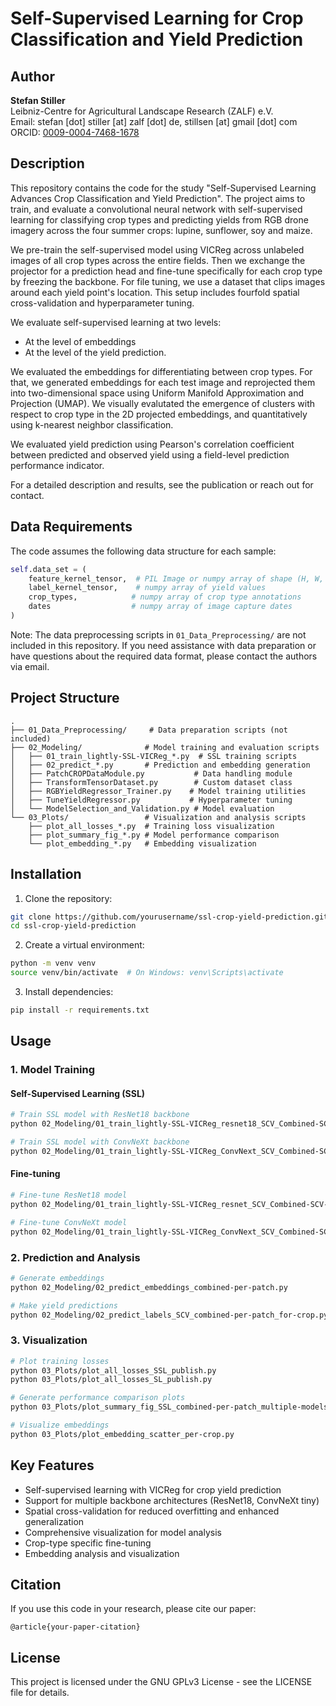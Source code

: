 # Self-Supervised Learning for Crop Classification and Yield Prediction

## Author

**Stefan Stiller**  
Leibniz-Centre for Agricultural Landscape Research (ZALF) e.V.  
Email: stefan [dot] stiller [at] zalf [dot] de, stillsen [at] gmail [dot] com  
ORCID: [0009-0004-7468-1678](https://orcid.org/0009-0004-7468-1678)

## Description

This repository contains the code for the study "Self-Supervised Learning Advances Crop Classification and Yield Prediction". The project aims to train, and evaluate a convolutional neural network with self-supervised learning for classifying crop types and predicting yields from RGB drone imagery across the four summer crops: lupine, sunflower, soy and maize. 

We pre-train the self-supervised model using VICReg across unlabeled images of all crop types across the entire fields. Then we exchange the projector for a prediction head and fine-tune specifically for each crop type by freezing the backbone. For file tuning, we use a dataset that clips images around each yield point's location. This setup includes fourfold spatial cross-validation and hyperparameter tuning. 

We evaluate self-supervised learning at two levels:
- At the level of embeddings
- At the level of the yield prediction. 

We evaluated the embeddings for differentiating between crop types. For that, we generated embeddings for each test image and reprojected them into two-dimensional space using Uniform Manifold Approximation and Projection (UMAP). We visually evalutated the emergence of clusters with respect to crop type in the 2D projected embeddings, and quantitatively using k-nearest neighbor classification. 

We evaluated yield prediction using Pearson's correlation coefficient between predicted and observed yield using a field-level prediction performance indicator. 

For a detailed description and results, see the publication or reach out for contact.

## Data Requirements

The code assumes the following data structure for each sample:
```python
self.data_set = (
    feature_kernel_tensor,  # PIL Image or numpy array of shape (H, W, C)
    label_kernel_tensor,    # numpy array of yield values
    crop_types,            # numpy array of crop type annotations
    dates                  # numpy array of image capture dates
)
```

Note: The data preprocessing scripts in `01_Data_Preprocessing/` are not included in this repository. If you need assistance with data preparation or have questions about the required data format, please contact the authors via email.

## Project Structure

```
.
├── 01_Data_Preprocessing/     # Data preparation scripts (not included)
├── 02_Modeling/              # Model training and evaluation scripts
│   ├── 01_train_lightly-SSL-VICReg_*.py  # SSL training scripts
│   ├── 02_predict_*.py       # Prediction and embedding generation
│   ├── PatchCROPDataModule.py           # Data handling module
│   ├── TransformTensorDataset.py        # Custom dataset class
│   ├── RGBYieldRegressor_Trainer.py    # Model training utilities
│   ├── TuneYieldRegressor.py           # Hyperparameter tuning
│   └── ModelSelection_and_Validation.py # Model evaluation
└── 03_Plots/                 # Visualization and analysis scripts
    ├── plot_all_losses_*.py  # Training loss visualization
    ├── plot_summary_fig_*.py # Model performance comparison
    └── plot_embedding_*.py   # Embedding visualization
```

## Installation

1. Clone the repository:
```bash
git clone https://github.com/yourusername/ssl-crop-yield-prediction.git
cd ssl-crop-yield-prediction
```

2. Create a virtual environment:
```bash
python -m venv venv
source venv/bin/activate  # On Windows: venv\Scripts\activate
```

3. Install dependencies:
```bash
pip install -r requirements.txt
```

## Usage

### 1. Model Training

#### Self-Supervised Learning (SSL)
```bash
# Train SSL model with ResNet18 backbone
python 02_Modeling/01_train_lightly-SSL-VICReg_resnet18_SCV_Combined-SCV-14_SSL-Loss-together.py

# Train SSL model with ConvNeXt backbone
python 02_Modeling/01_train_lightly-SSL-VICReg_ConvNext_SCV_Combined-SCV-14_SSL-Loss-together.py
```

#### Fine-tuning
```bash
# Fine-tune ResNet18 model
python 02_Modeling/01_train_lightly-SSL-VICReg_resnet_SCV_Combined-SCV-14_SSL-Loss-together_FT-for-crop-type.py

# Fine-tune ConvNeXt model
python 02_Modeling/01_train_lightly-SSL-VICReg_ConvNext_SCV_Combined-SCV-14_SSL-Loss-together_FT-for-crop-type.py
```

### 2. Prediction and Analysis
```bash
# Generate embeddings
python 02_Modeling/02_predict_embeddings_combined-per-patch.py

# Make yield predictions
python 02_Modeling/02_predict_labels_SCV_combined-per-patch_for-crop.py
```

### 3. Visualization
```bash
# Plot training losses
python 03_Plots/plot_all_losses_SSL_publish.py
python 03_Plots/plot_all_losses_SL_publish.py

# Generate performance comparison plots
python 03_Plots/plot_summary_fig_SSL_combined-per-patch_multiple-models_FT-per-crop_retrain_publish.py

# Visualize embeddings
python 03_Plots/plot_embedding_scatter_per-crop.py
```

## Key Features

- Self-supervised learning with VICReg for crop yield prediction
- Support for multiple backbone architectures (ResNet18, ConvNeXt tiny)
- Spatial cross-validation for reduced overfitting and enhanced generalization
- Comprehensive visualization for model analysis
- Crop-type specific fine-tuning
- Embedding analysis and visualization

## Citation

If you use this code in your research, please cite our paper:
```
@article{your-paper-citation}
```

## License

This project is licensed under the GNU GPLv3 License - see the LICENSE file for details. 